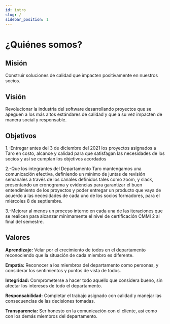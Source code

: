 ```yaml
---
id: intro
slug: /
sidebar_position: 1
---
```


# ¿Quiénes somos?

## Misión

Construir soluciones de calidad que impacten positivamente en nuestros socios.

## Visión

Revolucionar la industria del software desarrollando proyectos que se apeguen a los más altos estándares de calidad y que a su vez impacten de manera social y responsable.


## Objetivos

1.-Entregar antes del 3 de diciembre del 2021 los proyectos asignados a Taro en costo, alcance y calidad para que satisfagan las necesidades de los socios y así se cumplan los objetivos acordados

2.-Que los integrantes del Departamento Taro mantengamos una comunicación efectiva, definiendo un mínimo de juntas de revisión semanales a través de los canales definidos tales como zoom, y slack, presentando un cronograma y evidencias para garantizar el buen entendimiento de los proyectos y poder entregar un producto que vaya de acuerdo a las necesidades de cada uno de los socios formadores, para el miércoles 8 de septiembre.

3.-Mejorar al menos un proceso interno en cada una de las iteraciones que se realicen para alcanzar mínimamente el nivel de certificación CMMI 2 al final del semestre.



## Valores


**Aprendizaje:** Velar por el crecimiento de todos en el departamento reconociendo que la situación de cada miembro es diferente.


**Empatía:** Reconocer a los miembros del departamento como personas, y considerar los sentimientos y puntos de vista de todos.


**Integridad:** Comprometerse a hacer todo aquello que considera bueno, sin afectar los intereses de todo el departamento.


**Responsabilidad:** Completar el trabajo asignado con calidad y manejar las consecuencias de las decisiones tomadas.


**Transparencia:** Ser honesto en la comunicación con el cliente, así como con los demás miembros del departamento.

